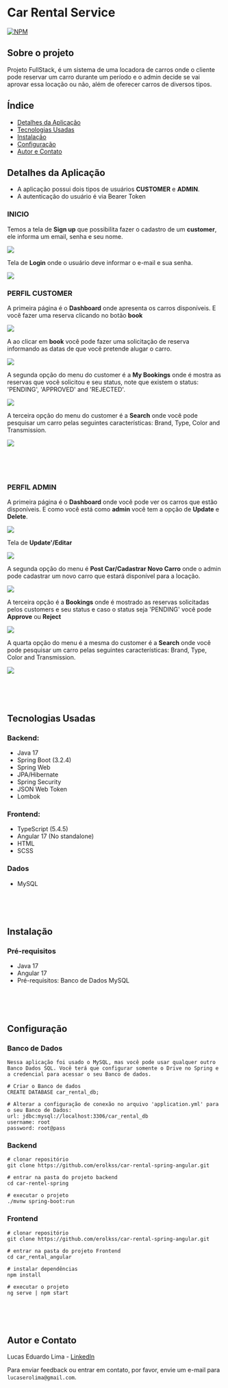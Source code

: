 # Car Rental Service
[![NPM](https://img.shields.io/npm/l/react)](https://github.com/devsuperior/sds1-wmazoni/blob/master/LICENSE) 

## Sobre o projeto

Projeto FullStack, é um sistema de uma locadora de carros onde o cliente pode reservar um carro durante um período e o admin decide se vai aprovar essa locação ou não, além de oferecer carros de diversos tipos.



## Índice
- [Detalhes da Aplicação](#detalhes-da-aplicação)
- [Tecnologias Usadas](#tecnologias-usadas)
- [Instalação](#instalação)
- [Configuração](#configuração)
- [Autor e Contato](#autor-e-contato)



## Detalhes da Aplicação
- A aplicação possui dois tipos de usuários **CUSTOMER** e **ADMIN**.
- A autenticação do usuário é via Bearer Token


### INICIO
Temos a tela de **Sign up** que possibilita fazer o cadastro de um **customer**, ele informa um email, senha e seu nome.

![](./car_rental_angular/src/assets/img/2%20-%20Sign%20up%20-%20register.png)

Tela de **Login** onde o usuário deve informar o e-mail e sua senha.

![](./car_rental_angular/src/assets/img/1%20-%20Login.png)


### PERFIL CUSTOMER

A primeira página é o **Dashboard** onde apresenta os carros disponíveis. E você fazer uma reserva clicando no botão **book**

![](./car_rental_angular/src/assets/img/3%20-%20Dashboard%20-%20Customer.png)



A ao clicar em **book** você pode fazer uma solicitação de reserva informando as datas de que você pretende alugar o carro.

![](./car_rental_angular/src/assets/img/3.3%20-%20Book%20a%20Car%20-%20Customer.png)



A segunda opção do menu do customer é a **My Bookings** onde é mostra as reservas que você solicitou e seu status, note que existem o status: 'PENDING', 'APPROVED' and 'REJECTED'.

![](./car_rental_angular/src/assets/img/3.1%20-%20My%20Bookings%20-%20Customer.png)



A terceira opção do menu do customer é a **Search** onde você pode pesquisar um carro pelas seguintes características: Brand, Type, Color and Transmission.

![](./car_rental_angular/src/assets/img/3.2%20-%20Search%20-%20Customer.png)


&nbsp;



&nbsp;



### PERFIL ADMIN

A primeira página é o **Dashboard** onde você pode ver os carros que estão disponíveis. E como você está como **admin** você tem a opção de **Update** e **Delete**.

![](./car_rental_angular/src/assets/img/4%20-%20Dashboard%20-%20Admin.png)

Tela de **Update'/Editar**

![](./car_rental_angular/src/assets/img/4.4.1-%20Update%20Car%20-%20Admin.gif)


A segunda opção do menu é **Post Car/Cadastrar Novo Carro** onde o admin pode cadastrar um novo carro que estará disponível para a locação.

![](./car_rental_angular/src/assets/img/4.1.1%20-%20Post%20Car%20-%20Admin.gif)



A terceira opção é a **Bookings** onde é mostrado as reservas solicitadas pelos customers e seu status e caso o status seja 'PENDING' você pode **Approve** ou **Reject**

![](./car_rental_angular/src/assets/img/4.2%20-%20Bookings%20-%20Admin.png)


A quarta opção do menu  é a mesma do customer é a **Search** onde você pode pesquisar um carro pelas seguintes características: Brand, Type, Color and Transmission.

![](./car_rental_angular/src/assets/img/4.3%20-%20Search%20-%20Admin.png)


&nbsp;



&nbsp;


## Tecnologias Usadas

### Backend: 
- Java 17
- Spring Boot (3.2.4)
- Spring Web
- JPA/Hibernate
- Spring Security 
- JSON Web Token
- Lombok

### Frontend: 

- TypeScript (5.4.5)
- Angular 17 (No standalone)
- HTML
- SCSS

### Dados

- MySQL




&nbsp;



&nbsp;


## Instalação 
### Pré-requisitos

- Java 17
- Angular 17
- Pré-requisitos: Banco de Dados MySQL

&nbsp;



&nbsp;

## Configuração

### Banco de Dados

```
Nessa aplicação foi usado o MySQL, mas você pode usar qualquer outro Banco Dados SQL. Você terá que configurar somente o Drive no Spring e a credencial para acessar o seu Banco de dados.

# Criar o Banco de dados
CREATE DATABASE car_rental_db;

# Alterar a configuração de conexão no arquivo 'application.yml' para o seu Banco de Dados:
url: jdbc:mysql://localhost:3306/car_rental_db
username: root
password: root@pass
```

### Backend

```
# clonar repositório
git clone https://github.com/erolkss/car-rental-spring-angular.git

# entrar na pasta do projeto backend
cd car-rentel-spring

# executar o projeto
./mvnw spring-boot:run
```

### Frontend

```
# clonar repositório
git clone https://github.com/erolkss/car-rental-spring-angular.git

# entrar na pasta do projeto Frontend
cd car_rental_angular

# instalar dependências
npm install

# executar o projeto
ng serve | npm start

```

&nbsp;



&nbsp;
## Autor e Contato
Lucas Eduardo Lima -  [LinkedIn](https://www.linkedin.com/in/lucaserolima)

Para enviar feedback ou entrar em contato, por favor, envie um e-mail para `lucaserolima@gmail.com`.
